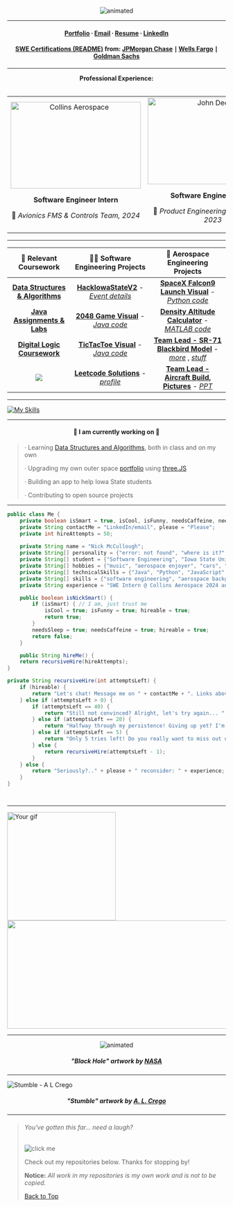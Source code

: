 <p align="center">
  <img src="https://user-images.githubusercontent.com/91184284/233212165-f45b6b97-c9b6-4aec-8ba5-b64562d7b5a0.gif" alt="animated" />
</p>



_______

<div align="center">

####  [Portfolio](https://mccnick.github.io/) ∙ [Email](mailto:nickmcc@iastate.edu) ∙ [Resume](https://drive.google.com/file/d/1YG5odbzS6yKjkB5AG4blCoKE7mjjN-I-/view?usp=drive_link) ∙ [LinkedIn](https://www.linkedin.com/in/mccnick/)

####  [SWE Certifications (README)](https://github.com/mccnick/certificates) from: [JPMorgan Chase](https://github.com/mccnick/certificates/blob/main/JPMC%20Forage%20SWE%20Lite%20Certificate.pdf) ∣ [Wells Fargo](https://github.com/mccnick/certificates/blob/main/Wells%20Fargo%20SWE%20Certificate.pdf) ∣ [Goldman Sachs](https://github.com/mccnick/certificates/blob/main/Goldman%20Sachs%20SWE%20Certificate.pdf) 
</div>
 

_______

<!--
Nick notes:
- HD Images.
- Black/White - invert to black if needed.
- Resize, while centered, on iPhone to 7x5 ratio.
- Image art made using Picsart app -> effects -> Color Gradient -> All 0, then Fade effect is set to 55%

-->

<div align="center"> <b>Professional Experience:</b> </div>
<br>


<div align="center">
  <table>
    <tr>
      <td style="text-align: center;">
        <img src="https://github.com/mccnick/mccnick/assets/91184284/39fa176d-7377-404f-a094-576038f405fc" alt="Collins Aerospace" width="300" height="200" />
        <br>
         <p align="center"> <b>Software Engineer Intern </b></p>
        <p align="center"> 🚀 <i>  Avionics FMS & Controls Team, 2024 </i></p>
      </td>
      <td style="text-align: center;">
        <img src="https://github.com/mccnick/mccnick/assets/91184284/a57f1900-b33e-43b0-873a-b96a5191298c" alt="John Deere" width="300" height="200"/>
        <br> 
        <p align="center"> <b>Software Engineer Intern </b> </p>
         <p align="center"> 🚜 <i>  Product Engineering Team, 2022-2023 </i></p>
      </td>
    </tr>
  </table>
</div>



_______


| 🧩 **Relevant Coursework** |👨‍💻 **Software Engineering Projects** | 🚀 **Aerospace Engineering Projects** 
| :-------------: | :-------------: | :-------------: |
| <a href="https://github.com/mccnick/COMS-228"><b>Data Structures & Algorithms</b></a> |  <a href="https://github.com/TateSamuD/HackISUv2_TNT#hackisuv2">**HackIowaStateV2**</a> - <a href="https://kreativehorizon.com/events/hackisu-v2">*Event details*</a>  | <a href="https://user-images.githubusercontent.com/91184284/232335618-21af470a-1634-4918-bc83-1c0c69ed4133.gif">**SpaceX Falcon9 Launch Visual**</a> - <a href="https://github.com/mccnick/AERE-160/blob/main/SpaceXRocketSimulation.py">*Python code*</a> 
| <a href="https://github.com/mccnick/COMS-227">**Java Assignments & Labs**</a> |  <a href="https://user-images.githubusercontent.com/91184284/232322694-6c8ceb66-9118-4066-a43c-5214a4083cb1.gif">**2048 Game Visual**</a> - <a href="https://github.com/mccnick/COMS-227/tree/main/HW3/HW03/src/hw3">*Java code*</a> |  <a href="https://github.com/mccnick/DensityAltitudeCalculator/blob/main/Nick%20McCullough%20-%20Project%201.pdf">**Density Altitude Calculator**</a> - <a href="https://github.com/mccnick/DensityAltitudeCalculator/blob/main/DensityAltCalc.m">*MATLAB code*</a> 
| <a href="https://github.com/mccnick/CPRE-281">**Digital Logic Coursework**</a> |  <a href="https://user-images.githubusercontent.com/91184284/229703311-da007f9a-ea7c-4629-a577-32b01e902073.gif">**TicTacToe Visual**</a> - <a href="https://github.com/mccnick/TicTacToe/blob/main/TicTacToe/src/zzzTicTacToe/TicTacToe.java">*Java code*</a> |  <a href="https://github.com/mccnick/AERE-161/blob/main/Solidworks%20Final%20Project.pdf">**Team Lead - SR-71 Blackbird Model**</a> - <a href="https://github.com/mccnick/AERE-161/blob/main/Final%20Presentation%20May%201.pdf">*more*</a> , <a href="https://github.com/mccnick/AERE-161/blob/main/ad036e0b97602106e3a33534a5400017.png">*stuff*</a>     
| ![](https://komarev.com/ghpvc/?username=mccnick&color=blue&label=Views+on+Nick's+GitHub:&style=for-the-square)   |  <a href="https://github.com/mccnick/Leetcode-Solutions">**Leetcode Solutions**</a> - <a href="https://leetcode.com/mccnick/">*profile*</a>  |  <a href="https://github.com/mccnick/AERE-160/blob/main/LTA%20pictures.pdf">**Team Lead - Aircraft Build, Pictures**</a> - <a href="https://github.com/mccnick/AERE-160/blob/main/annotated-LTA.pptx.pdf">*PPT*</a>    
_______

[![My Skills](https://skillicons.dev/icons?i=java,eclipse,py,vscode,react,js,threejs,vue,nodejs,c,cpp,html,css,git,latex)](https://skillicons.dev)

_______

#### <p align="center"> 🌱 I am currently working on 🧠</p> 
> · Learning <a href="https://github.com/mccnick/COMS-228">Data Structures and Algorithms</a>, both in class and on my own
>
> · Upgrading my own outer space <a href="https://mccnick.github.io/">portfolio</a> using [three.JS](https://threejs.org/)
>
> · Building an app to help Iowa State students
>
> · Contributing to open source projects

_______

```java
public class Me {
    private boolean isSmart = true, isCool, isFunny, needsCaffeine, needsSleep, hireable = false;
    private String contactMe = "LinkedIn/email", please = "Please";
    private int hireAttempts = 50;
    
    private String name = "Nick McCullough";
    private String[] personality = {"error: not found", "where is it?", "funny", "motivated", "friendly"};
    private String[] student = {"Software Engineering", "Iowa State University", "expected graduation 2025"};
    private String[] hobbies = {"music", "aerospace enjoyer", "cars", "spoiling doggo", "gaming"};
    private String[] technicalSkills = {"Java", "Python", "JavaScript", "React", "ReactNative", "HTML/CSS", "C/C++"};
    private String[] skills = {"software engineering", "aerospace background", "finance background", "teamwork"};
    private String experience = "SWE Intern @ Collins Aerospace 2024 and SWE Intern @ John Deere 22-23.";

    public boolean isNickSmart() {
        if (isSmart) { // I am, just trust me
            isCool = true; isFunny = true; hireable = true;
            return true;
        } 
        needsSleep = true; needsCaffeine = true; hireable = true;
        return false;
    }

    public String hireMe() {
    return recursiveHire(hireAttempts);
}

private String recursiveHire(int attemptsLeft) {
    if (hireable) {
        return "Let's chat! Message me on " + contactMe + ". Links above :)";
    } else if (attemptsLeft > 0) {
        if (attemptsLeft == 40) {
            return "Still not convinced? Alright, let's try again... " + recursiveHire(attemptsLeft - 1);
        } else if (attemptsLeft == 20) {
            return "Halfway through my persistence! Giving up yet? I'm not. " + recursiveHire(attemptsLeft - 1);
        } else if (attemptsLeft == 5) {
            return "Only 5 tries left! Do you really want to miss out on a great engineer? " + recursiveHire(attemptsLeft - 1);
        } else {
            return recursiveHire(attemptsLeft - 1);
        }
    } else {
        return "Seriously?.." + please + " reconsider: " + experience;
    }
}




```
_______

 <img src="https://user-images.githubusercontent.com/91184284/232395192-d8884757-79af-4b8b-9e43-384513f3672f.gif" alt="Your gif" height="250"/><img src="https://spotify-recently-played-readme.vercel.app/api?user=7iosa6zosbstnzn6jxm1s0qqc&count=3&width=570" height="250" width="670"/>  

_______

<p align="center">
  <img src="https://user-images.githubusercontent.com/91184284/235905486-0fc770d0-2506-4322-8ace-ab3ed11d0494.gif" alt="animated" />
</p>

##### <p align="center"> "Black Hole" artwork by <a href="https://www.nasa.gov/feature/goddard/2019/nasa-visualization-shows-a-black-hole-s-warped-world"> NASA</a></p> 
_______

![Stumble - A  L  Crego](https://user-images.githubusercontent.com/91184284/236307031-169c071c-2217-4704-90bc-23f642e0a2ec.gif)

##### <p align="center"> "Stumble" artwork by <a href="https://visual-massage.com/massages/78">A. L. Crego</a></p> 
_______
> ###### You've gotten this far... need a laugh? 
> ![](https://readme-jokes.vercel.app/api "click me")
> 
> Check out my repositories below. Thanks for stopping by!
> 
> **Notice:** *All work in my repositories is my own work and is not to be copied.*
> 
> [Back to Top](https://github.com/mccnick)
>


<!--
**mccnick/mccnick** is a ✨ _special_ ✨ repository because its `README.md` (this file) appears on your GitHub profile.
// <p align="center">text</p>
// ![ezgif com-optimize-3](https://user-images.githubusercontent.com/91184284/233018425-0625985b-379e-4fb4-894c-f9704a6d8907.gif)
// ![ezgif com-video-to-gif-3](https://user-images.githubusercontent.com/91184284/233022270-8d005f6a-aaa8-459a-9321-76ee73c86161.gif)
// ![ezgif com-crop-2](https://user-images.githubusercontent.com/91184284/232549394-da6c3eb5-e05e-44f8-9554-79f6ba9ebf4d.gif)
// github most used programming languages chart (too much jupyter notebook)
![Most Committed Languages](https://github-readme-stats.vercel.app/api/top-langs/?username=mccnick&layout=compact&theme=theme)
// falcon9 gif
![image](https://user-images.githubusercontent.com/91184284/232395192-d8884757-79af-4b8b-9e43-384513f3672f.gif)
// falcon9 centered
<p align="center">
  <img src="https://user-images.githubusercontent.com/91184284/232395192-d8884757-79af-4b8b-9e43-384513f3672f.gif" alt="animated" />
</p>
// spotify
![Nick's recently played](https://spotify-recently-played-readme.vercel.app/api?user=7iosa6zosbstnzn6jxm1s0qqc&count=3&width=900&height=200)
![Spotify recently played](https://spotify-recently-played-readme.vercel.app/api?user=7iosa6zosbstnzn6jxm1s0qqc&count=3)
![finance](https://user-images.githubusercontent.com/91184284/232307962-e49c14f1-5fa5-451e-a068-d00e0ad2bc82.png)
-->
